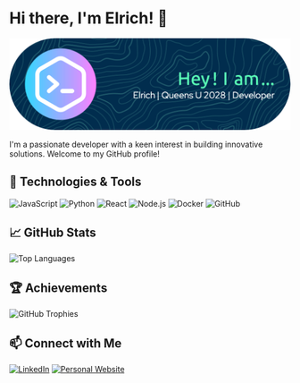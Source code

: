 # Hi there, I'm Elrich! 👋

![Header](./github-header-image-2.png)

I'm a passionate developer with a keen interest in building innovative solutions. Welcome to my GitHub profile!

## 🔧 Technologies & Tools

![JavaScript](https://img.shields.io/badge/-JavaScript-F7DF1E?logo=javascript&logoColor=black&style=flat-square)
![Python](https://img.shields.io/badge/-Python-3776AB?logo=python&logoColor=white&style=flat-square)
![React](https://img.shields.io/badge/-React-61DAFB?logo=react&logoColor=black&style=flat-square)
![Node.js](https://img.shields.io/badge/-Node.js-339933?logo=node.js&logoColor=white&style=flat-square)
![Docker](https://img.shields.io/badge/-Docker-2496ED?logo=docker&logoColor=white&style=flat-square)
![GitHub](https://img.shields.io/badge/-GitHub-181717?logo=github&logoColor=white&style=flat-square)

## 📈 GitHub Stats

![Top Languages](https://github-readme-stats.vercel.app/api/top-langs/?username=Elrich-Chen&layout=compact&theme=radical)

## 🏆 Achievements

![GitHub Trophies](https://github-profile-trophy.vercel.app/?username=Elrich-Chen&theme=onedark)

## 📫 Connect with Me

[![LinkedIn](https://img.shields.io/badge/-LinkedIn-0077B5?logo=linkedin&logoColor=white&style=flat-square)](https://www.linkedin.com/in/elrich-chen-188702304)
[![Personal Website](https://img.shields.io/badge/-Website-FF7139?logo=firefox&logoColor=white&style=flat-square)](https://elrich-chen.github.io/portfolio/)
